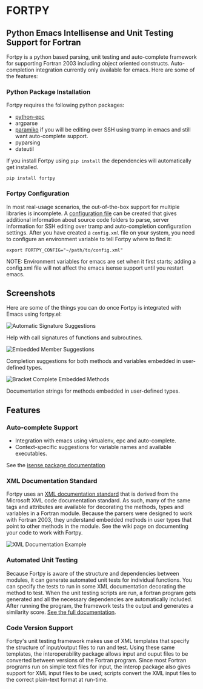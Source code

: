 # FORTPY

## Python Emacs Intellisense and Unit Testing Support for Fortran

Fortpy is a python based parsing, unit testing and auto-complete framework for supporting Fortran 2003 including object oriented constructs. Auto-completion integration currently only available for emacs. Here are some of the features:

### Python Package Installation

Fortpy requires the following python packages:
- [python-epc](https://github.com/tkf/python-epc)
- argparse
- [paramiko](https://github.com/paramiko/paramiko) if you will be editing over SSH using tramp in emacs and still want auto-complete support.
- pyparsing
- dateutil

If you install Fortpy using `pip install` the dependencies will automatically get installed.

    pip install fortpy

### Fortpy Configuration

In most real-usage scenarios, the out-of-the-box support for multiple libraries is incomplete. A [configuration file](https://github.com/rosenbrockc/fortpy/wiki/Fortpy-Global-Configuration) can be created that gives additional information about source code folders to parse, server information for SSH editing over tramp and auto-completion configuration settings. After you have created a `config.xml` file on your system, you need to configure an environment variable to tell Fortpy where to find it:

`export FORTPY_CONFIG="~/path/to/config.xml"`

NOTE: Environment variables for emacs are set when it first starts; adding a config.xml file will not affect the emacs isense support until you restart emacs.

## Screenshots

Here are some of the things you can do once Fortpy is integrated with Emacs using fortpy.el:

![Automatic Signature Suggestions](../master/docs/screenshots/signature.png "Help with call signatures of functions and subroutines.")

Help with call signatures of functions and subroutines.

![Embedded Member Suggestions](../master/docs/screenshots/completion.png "Completion suggestions for both methods and variables embedded in user-defined types.")

Completion suggestions for both methods and variables embedded in user-defined types.

![Bracket Complete Embedded Methods](../master/docs/screenshots/bracket_complete.png "Documentation strings for methods embedded in user-defined types")

Documentation strings for methods embedded in user-defined types.
 
## Features

### Auto-complete Support
- Integration with emacs using virtualenv, epc and auto-complete.
- Context-specific suggestions for variable names and available executables.

See the [isense package documentation](https://github.com/rosenbrockc/fortpy/wiki/Intellisense-Package)

### XML Documentation Standard

Fortpy uses an [XML documentation standard](https://github.com/rosenbrockc/fortpy/wiki/XML-Documentation-Standard) that is derived from the Microsoft XML code documentation standard. As such, many of the same tags and attributes are available for decorating the methods, types and variables in a Fortran module. Because the parsers were designed to work with Fortran 2003, they understand embedded methods in user types that point to other methods in the module. See the wiki page on documenting your code to work with Fortpy.

![XML Documentation Example](../master/docs/screenshots/xml_docs.png "XML documentation standard allows for complex documentation strings and structures.")

### Automated Unit Testing

Because Fortpy is aware of the structure and dependencies between modules, it can generate automated unit tests for individual functions. You can specify the tests to run in some XML documentation decorating the method to test. When the unit testing scripts are run, a fortran program gets generated and all the necessary dependencies are automatically included. After running the program, the framework tests the output and generates a similarity score. [See the full documentation](https://github.com/rosenbrockc/fortpy/wiki/Unit-Testing-Package).

### Code Version Support

Fortpy's unit testing framework makes use of XML templates that specify the structure of input/output files to run and test. Using these same templates, the interoperability package allows input and ouput files to be converted between versions of the Fortran program. Since most Fortran programs run on simple text files for input, the interop package also gives support for XML input files to be used; scripts convert the XML input files to the correct plain-text format at run-time.
